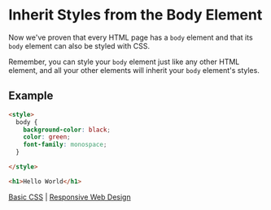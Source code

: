 # Inherit Styles from the Body Element

Now we've proven that every HTML page has a `body` element and that its `body` element can also be styled with CSS.

Remember, you can style your `body` element just like any other HTML element, and all your other elements will inherit your `body` element's styles.

## Example

```html
<style>
  body {
    background-color: black;
    color: green;
    font-family: monospace;
  }

</style>

<h1>Hello World</h1>
```

[Basic CSS](../basic-css.md) | [Responsive Web Design](../../responsive-web-design.md)
